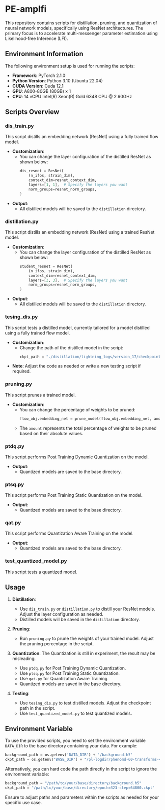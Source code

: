 # PE-amplfi

This repository contains scripts for distillation, pruning, and quantization of neural network models, specifically using ResNet architectures. The primary focus is to accelerate multi-messenger parameter estimation using Likelihood-free Inference (LFI).

## Environment Information

The following environment setup is used for running the scripts:

- **Framework**: PyTorch 2.1.0
- **Python Version**: Python 3.10 (Ubuntu 22.04)
- **CUDA Version**: Cuda 12.1
- **GPU**: A800-80GB (80GB) x 1
- **CPU**: 14 vCPU Intel(R) Xeon(R) Gold 6348 CPU @ 2.60GHz

## Scripts Overview

### dis_train.py
This script distills an embedding network (ResNet) using a fully trained flow model.

- **Customization**:
  - You can change the layer configuration of the distilled ResNet as shown below:
    ```python
    dis_resnet = ResNet(
        (n_ifos, strain_dim),
        context_dim=resnet_context_dim,
        layers=[1, 1],  # Specify the layers you want
        norm_groups=resnet_norm_groups,
    )
    ```
- **Output**:
  - All distilled models will be saved to the `distillation` directory.

### distillation.py
This script distills an embedding network (ResNet) using a trained ResNet model.

- **Customization**:
  - You can change the layer configuration of the distilled ResNet as shown below:
    ```python
    student_resnet = ResNet(
        (n_ifos, strain_dim),
        context_dim=resnet_context_dim,
        layers=[3, 3],  # Specify the layers you want
        norm_groups=resnet_norm_groups,
    )
    ```
- **Output**:
  - All distilled models will be saved to the `distillation` directory.

### tesing_dis.py
This script tests a distilled model, currently tailored for a model distilled using a fully trained flow model.

- **Customization**:
  - Change the path of the distilled model in the script:
    ```python
    ckpt_path = "./distillation/lightning_logs/version_17/checkpoints/epoch=170-step=34200.ckpt"
    ```
- **Note**: Adjust the code as needed or write a new testing script if required.

### pruning.py
This script prunes a trained model.

- **Customization**:
  - You can change the percentage of weights to be pruned:
    ```python
    flow_obj.embedding_net = prune_model(flow_obj.embedding_net, amount=0.1717)  # Change the amount here
    ```
  - The `amount` represents the total percentage of weights to be pruned based on their absolute values.

### ptdq.py
This script performs Post Training Dynamic Quantization on the model.

- **Output**:
  - Quantized models are saved to the base directory.

### ptsq.py
This script performs Post Training Static Quantization on the model.

- **Output**:
  - Quantized models are saved to the base directory.

### qat.py
This script performs Quantization Aware Training on the model.

- **Output**:
  - Quantized models are saved to the base directory.

### test_quantized_model.py
This script tests a quantized model.

## Usage
1. **Distillation**:
   - Use `dis_train.py` or `distillation.py` to distill your ResNet models. Adjust the layer configuration as needed.
   - Distilled models will be saved in the `distillation` directory.

2. **Pruning**:
   - Run `pruning.py` to prune the weights of your trained model. Adjust the pruning percentage in the script.

3. **Quantization**:
   The Quantization is still in experiment, the result may be misleading.
   - Use `ptdq.py` for Post Training Dynamic Quantization.
   - Use `ptsq.py` for Post Training Static Quantization.
   - Use `qat.py` for Quantization Aware Training.
   - Quantized models are saved in the base directory.

4. **Testing**:
   - Use `tesing_dis.py` to test distilled models. Adjust the checkpoint path in the script.
   - Use `test_quantized_model.py` to test quantized models.

## Environment Variable
To use the provided scripts, you need to set the environment variable `DATA_DIR` to the base directory containing your data. For example:
```python
background_path = os.getenv('DATA_DIR') + "/background.h5"
ckpt_path = os.getenv("BASE_DIR") + "/pl-logdir/phenomd-60-transforms-4-4-resnet-wider-dl/version_51/checkpoints/epoch=323-step=64800.ckpt"
```
Alternatively, you can hard code the path directly in the script to ignore the environment variable:
```python
background_path = "/path/to/your/base/directory/background.h5"
ckpt_path = "/path/to/your/base/directory/epoch=323-step=64800.ckpt"
```
Ensure to adjust paths and parameters within the scripts as needed for your specific use case.

